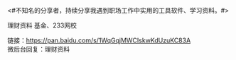 <#不知名的分享者，持续分享我遇到职场工作中实用的工具软件、学习资料。#> 

理财资料
基金、233网校

链接：https://pan.baidu.com/s/1WqGqjMWCIskwKdUzuKC83A  
微后台回复：理财资料
